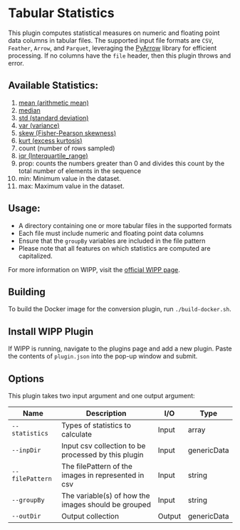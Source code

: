 # Tabular Statistics

This plugin computes statistical measures on numeric and floating point data columns in tabular files. The supported input file formats are `CSV`, `Feather`, `Arrow`, and `Parquet`, leveraging the  [PyArrow](https://arrow.apache.org/) library for efficient processing. If no columns have the `file` header, then this plugin throws and error.

## Available Statistics:

1. [mean (arithmetic mean)](https://en.wikipedia.org/wiki/Mean#Arithmetic_mean_(AM))
2. [median](https://en.wikipedia.org/wiki/Median#The_sample_median)
3. [std (standard deviation)](https://en.wikipedia.org/wiki/Standard_deviation)
4. [var (variance)](https://en.wikipedia.org/wiki/Variance)
5. [skew (Fisher-Pearson skewness)](https://www.itl.nist.gov/div898/handbook/eda/section3/eda35b.htm)
6. [kurt (excess kurtosis)](https://www.itl.nist.gov/div898/handbook/eda/section3/eda35b.htm)
7. count (number of rows sampled)
8. [iqr (Interquartile_range)](https://en.wikipedia.org/wiki/Interquartile_range)
9. prop: counts the numbers greater than 0 and divides this count by the total number of elements in the sequence
10. min: Minimum value in the dataset.
11. max: Maximum value in the dataset.


## Usage:
- A directory containing one or more tabular files in the supported formats
- Each file must include numeric and floating point data columns
- Ensure that the `groupBy` variables are included in the file pattern
- Please note that all features on which statistics are computed are capitalized.


For more information on WIPP, visit the [official WIPP page](https://isg.nist.gov/deepzoomweb/software/wipp).

## Building

To build the Docker image for the conversion plugin, run
`./build-docker.sh`.

## Install WIPP Plugin

If WIPP is running, navigate to the plugins page and add a new plugin. Paste the contents of `plugin.json` into the pop-up window and submit.

## Options

This plugin takes two input argument and one output argument:

| Name            | Description                                         | I/O    | Type          |
| --------------- | --------------------------------------------------- | ------ | ------------- |
| `--statistics`  | Types of statistics to calculate                    | Input  | array         |
| `--inpDir`      | Input csv collection to be processed by this plugin | Input  | genericData   |
| `--filePattern` | The filePattern of the images in represented in csv | Input  | string        |
| `--groupBy`     | The variable(s) of how the images should be grouped | Input  | string        |
| `--outDir`      | Output collection                                   | Output | genericData   |
